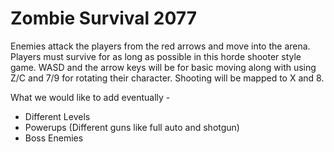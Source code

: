# Zombie Survival 2077
Enemies attack the players from the red arrows and 
move into the arena. Players must survive for as
long as possible in this horde shooter style game.
WASD and the arrow keys will be for basic moving
along with using Z/C and 7/9 for rotating their 
character. Shooting will be mapped to X and 8.

What we would like to add eventually - 
- Different Levels
- Powerups (Different guns like full auto and shotgun)
- Boss Enemies
